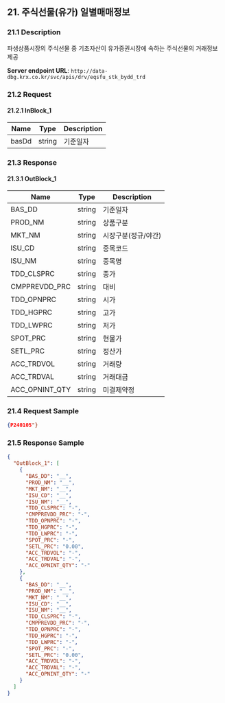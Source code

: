 ## 21. 주식선물(유가) 일별매매정보

### 21.1 Description
파생상품시장의 주식선물 중 기초자산이 유가증권시장에 속하는 주식선물의 거래정보 제공

**Server endpoint URL**: `http://data-dbg.krx.co.kr/svc/apis/drv/eqsfu_stk_bydd_trd`

### 21.2 Request

#### 21.2.1 InBlock_1
| Name   | Type   | Description |
|--------|--------|-------------|
| basDd  | string | 기준일자    |

### 21.3 Response

#### 21.3.1 OutBlock_1
| Name            | Type   | Description      |
|-----------------|--------|------------------|
| BAS_DD          | string | 기준일자         |
| PROD_NM         | string | 상품구분         |
| MKT_NM          | string | 시장구분(정규/야간) |
| ISU_CD          | string | 종목코드         |
| ISU_NM          | string | 종목명           |
| TDD_CLSPRC      | string | 종가             |
| CMPPREVDD_PRC   | string | 대비             |
| TDD_OPNPRC      | string | 시가             |
| TDD_HGPRC       | string | 고가             |
| TDD_LWPRC       | string | 저가             |
| SPOT_PRC        | string | 현물가           |
| SETL_PRC        | string | 정산가           |
| ACC_TRDVOL      | string | 거래량           |
| ACC_TRDVAL      | string | 거래대금         |
| ACC_OPNINT_QTY  | string | 미결제약정       |

### 21.4 Request Sample
```json
{P240105"}
```

### 21.5 Response Sample
```json
{
  "OutBlock_1": [
    {
      "BAS_DD": "__",
      "PROD_NM": "__",
      "MKT_NM": "__",
      "ISU_CD": "__",
      "ISU_NM": "__",
      "TDD_CLSPRC": "-",
      "CMPPREVDD_PRC": "-",
      "TDD_OPNPRC": "-",
      "TDD_HGPRC": "-",
      "TDD_LWPRC": "-",
      "SPOT_PRC": "-",
      "SETL_PRC": "0.00",
      "ACC_TRDVOL": "-",
      "ACC_TRDVAL": "-",
      "ACC_OPNINT_QTY": "-"
    },
    {
      "BAS_DD": "__",
      "PROD_NM": "__",
      "MKT_NM": "__",
      "ISU_CD": "__",
      "ISU_NM": "__",
      "TDD_CLSPRC": "-",
      "CMPPREVDD_PRC": "-",
      "TDD_OPNPRC": "-",
      "TDD_HGPRC": "-",
      "TDD_LWPRC": "-",
      "SPOT_PRC": "-",
      "SETL_PRC": "0.00",
      "ACC_TRDVOL": "-",
      "ACC_TRDVAL": "-",
      "ACC_OPNINT_QTY": "-"
    }
  ]
}
```
